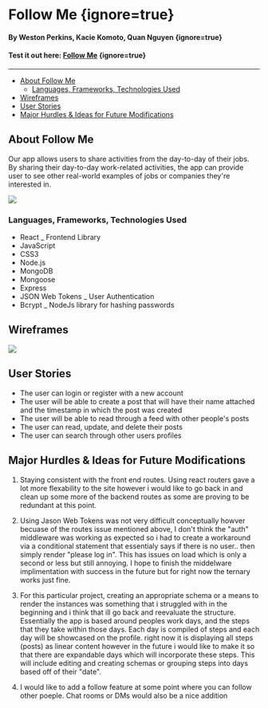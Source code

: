 # Follow Me {ignore=true}

#### By Weston Perkins, Kacie Komoto, Quan Nguyen {ignore=true}
#### Test it out here: [Follow Me](https://followmeapplication.herokuapp.com/) {ignore=true}
<hr> 
<!-- @import "[TOC]" {cmd="toc" depthFrom=1 depthTo=6 orderedList=false} -->

<!-- code_chunk_output -->

- [About Follow Me](#about-follow-me)
  - [Languages, Frameworks, Technologies Used](#languages-frameworks-technologies-used)
- [Wireframes](#wireframes)
- [User Stories](#user-stories)
- [Major Hurdles & Ideas for Future Modifications](#major-hurdles-ideas-for-future-modifications)

<!-- /code_chunk_output -->


## About Follow Me
Our app allows users to share activities from the day-to-day of their jobs. By sharing their day-to-day work-related activities, the app can provide user to see other real-world examples of jobs or companies they're interested in. 

<img src="./img/FollowMe.png">




### Languages, Frameworks, Technologies Used
- React _ Frontend Library 
- JavaScript
- CSS3
- Node.js
- MongoDB
- Mongoose
- Express
- JSON Web Tokens _ User Authentication
- Bcrypt _ NodeJs library for hashing passwords

## Wireframes
<img src="./img/wireframes_balsamiq.png">


## User Stories
- The user can login or register with a new account
- The user will be able to create a post that will have their name attached and the timestamp in which the post was created
- The user will be able to read through a feed with other people's posts
- The user can read, update, and delete their posts
- The user can search through other users profiles

## Major Hurdles & Ideas for Future Modifications 

 1. Staying consistent with the front end routes. Using react routers gave a lot more flexability to the site however i would like to go back in and clean up some more of the backend routes as some are proving to be redundant at this point.

 2. Using Jason Web Tokens was not very difficult conceptually howver becuase of the routes issue mentioned above, I don't think the "auth" middleware was working as expected so i had to create a workaround via a conditional statement that essentialy says if there is no user.. then simply render "please log in". This has issues on load which is only a second or less but still annoying. I hope to finish the middelware implimentation with success in the future but for right now the ternary works just fine.

 3. For this particular project, creating an appropriate schema or a means to render the instances was something that i struggled with in the beginning and i think that ill go back and reevaluate the structure. Essentially the app is based around peoples work days, and the steps that they take within those days. Each day is compiled of steps and each day will be showcased on the profile. right now it is displaying all steps (posts) as linear content however in the future i would like to make it so that there are expandable days which will incorporate these steps. This will include editing and creating schemas or grouping steps into days based off of their "date". 

 4. I would like to add a follow feature at some point where you can follow other poeple. Chat rooms or DMs would also be a nice addition

